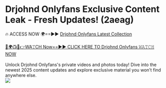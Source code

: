 # Drjohnd Onlyfans Exclusive Content Leak - Fresh Updates! (2aeag)

🔥 ACCESS NOW 🌍==►► <a href="https://tinyurl.com/kvy9nzfs" rel="nofollow">Drjohnd Onlyfans Latest Collection</a>
<br><br>
[🔴🌍📺📱👉WA𝚃CH Now==►► CLICK HERE TO Drjohnd Onlyfans 𝚆𝙰𝚃𝙲𝙷 NOW](https://tinyurl.com/kvy9nzfs)
<br><br>
Unlock Drjohnd Onlyfans's private videos and photos today! Dive into the newest 2025 content updates and explore exclusive material you won’t find anywhere else.
<br>
<a href="https://tinyurl.com/kvy9nzfs" rel="nofollow" data-target="animated-image.originalLink"><img src="https://camo.githubusercontent.com/8a4f000d20f83aca3bf7ec5f350d767afa0574a8a352519fd8cfa583a6f93a33/68747470733a2f2f692e696d6775722e636f6d2f644a486b345a712e676966" data-canonical-src="https://i.imgur.com/dJHk4Zq.gif" style="max-width: 100%; display: inline-block;" data-target="animated-image.originalImage"></a>
<br>
